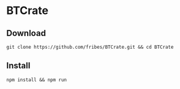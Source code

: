 # BTCrate

## Download

`git clone https://github.com/fribes/BTCrate.git && cd BTCrate`

## Install 

`npm install && npm run`